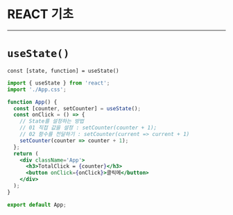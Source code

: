 # REACT 기초

---

# `useState()`

`const [state, function] = useState()`

```jsx
import { useState } from 'react';
import './App.css';

function App() {
  const [counter, setCounter] = useState();
  const onClick = () => {
    // State를 설정하는 방법
    // 01 직접 값을 설정 : setCounter(counter + 1);
    // 02 함수를 전달하기 : setCounter(current => current + 1)
    setCounter(counter => counter + 1);
  };
  return (
    <div className='App'>
      <h3>TotalClick = {counter}</h3>
      <button onClick={onClick}>클릭메</button>
    </div>
  );
}

export default App;
```
